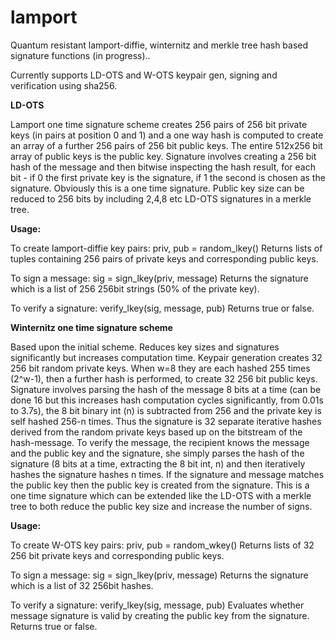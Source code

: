 # lamport
Quantum resistant lamport-diffie, winternitz and merkle tree hash based signature functions (in progress)..

Currently supports LD-OTS and W-OTS keypair gen, signing and verification using sha256.

<b>LD-OTS</b>

Lamport one time signature scheme creates 256 pairs of 256 bit private keys (in pairs at position 0 and 1) and a one way hash is computed to create an array of a further 256 pairs of 256 bit public keys. The entire 512x256 bit array of public keys is the public key. Signature involves creating a 256 bit hash of the message and then bitwise inspecting the hash result, for each bit - if 0 the first private key is the signature, if 1 the second is chosen as the signature. Obviously this is a one time signature. Public key size can be reduced to 256 bits by including 2,4,8 etc LD-OTS signatures in a merkle tree.

<b>Usage:</b>

To create lamport-diffie key pairs:
  priv, pub = random_lkey()
Returns lists of tuples containing 256 pairs of private keys and corresponding public keys.

To sign a message:
  sig = sign_lkey(priv, message)
Returns the signature which is a list of 256 256bit strings (50% of the private key).

To verify a signature:
  verify_lkey(sig, message, pub)
Returns true or false.
 
 
<b>Winternitz one time signature scheme</b>

Based upon the initial scheme. Reduces key sizes and signatures significantly but increases computation time. Keypair generation creates 32 256 bit random private keys. When w=8 they are each hashed 255 times (2^w-1), then a further hash is performed, to create 32 256 bit public keys. Signature involves parsing the hash of the message 8 bits at a time (can be done 16 but this increases hash computation cycles significantly, from 0.01s to 3.7s), the 8 bit binary int (n) is subtracted from 256 and the private key is self hashed 256-n times. Thus the signature is 32 separate iterative hashes derived from the random private keys based up on the bitstream of the hash-message. To verify the message, the recipient knows the message and the public key and the signature, she simply parses the hash of the signature (8 bits at a time, extracting the 8 bit int, n) and then iteratively hashes the signature hashes n times. If the signature and message matches the public key then the public key is created from the signature. This is a one time signature which can be extended like the LD-OTS with a merkle tree to both reduce the public key size and increase the number of signs.

<b>Usage:</b> 

To create W-OTS key pairs:
  priv, pub = random_wkey()
Returns lists of 32 256 bit private keys and corresponding public keys.

To sign a message:
  sig = sign_lkey(priv, message)
Returns the signature which is a list of 32 256bit hashes.

To verify a signature:
  verify_lkey(sig, message, pub)
Evaluates whether message signature is valid by creating the public key from the signature. Returns true or false.
